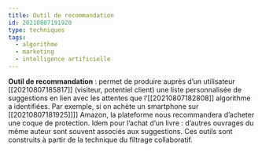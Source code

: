```yaml
---
title: Outil de recommandation
id: 20210807191920
type: techniques 
tags:
  - algorithme
  - marketing
  - intelligence artificielle
---
```

          

**Outil de recommandation** : permet de produire auprès d’un utilisateur [[20210807185817]]  (visiteur, potentiel client) une liste personnalisée de suggestions en lien avec les attentes que l’[[20210807182808]] algorithme a identifiées. Par exemple, si on achète un smartphone sur [[20210807181925]]]] Amazon, la plateforme nous recommandera d’acheter une coque de protection. Idem pour l’achat d’un livre : d’autres ouvrages du même auteur sont souvent associés aux suggestions. Ces outils sont construits à partir de la technique du filtrage collaboratif.


